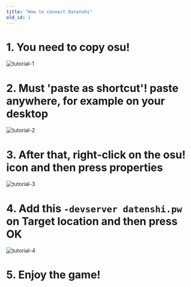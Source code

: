 ```yaml
---
title: "How to connect Datenshi"
old_id: 1
---
```


# 1. You need to copy osu!

![tutorial-1](https://cdn.discordapp.com/attachments/728581754398572546/835524651115479070/unknown.png)

# 2. Must 'paste as shortcut'! paste anywhere, for example on your desktop

![tutorial-2](https://cdn.discordapp.com/attachments/728581754398572546/835525117755916317/unknown.png)

# 3. After that, right-click on the osu! icon and then press properties

![tutorial-3](https://cdn.discordapp.com/attachments/728581754398572546/835525420412960798/unknown.png)

# 4. Add this `-devserver datenshi.pw` on Target location and then press OK

![tutorial-4](https://cdn.discordapp.com/attachments/728581754398572546/835525603599319045/unknown.png)

# 5. Enjoy the game!
